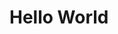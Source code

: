 # Hello World
<!-- 👯 I’m looking to internship<br>🌱 I’m currently learning ReactJs<br>💬 Ask me about -->


<!-- ## 🌐 Socials:
[![Instagram](https://img.shields.io/badge/Instagram-%23E4405F.svg?logo=Instagram&logoColor=white)](https://instagram.com/dededemahendra) [![LinkedIn](https://img.shields.io/badge/LinkedIn-%230077B5.svg?logo=linkedin&logoColor=white)](https://linkedin.com/in/dededemahendra) [![Twitter](https://img.shields.io/badge/Twitter-%231DA1F2.svg?logo=Twitter&logoColor=white)](https://twitter.com/dededemahendra) 

# 💻 Tech Stack:
![JavaScript](https://img.shields.io/badge/javascript-%23323330.svg?style=for-the-badge&logo=javascript&logoColor=%23F7DF1E)  ![Next JS](https://img.shields.io/badge/Next-black?style=for-the-badge&logo=next.js&logoColor=white) ![React](https://img.shields.io/badge/react-%2320232a.svg?style=for-the-badge&logo=react&logoColor=%2361DAFB) ![TailwindCSS](https://img.shields.io/badge/tailwindcss-%2338B2AC.svg?style=for-the-badge&logo=tailwind-css&logoColor=white) -->
<!-- # 📊 GitHub Stats:
![](https://github-readme-stats.vercel.app/api?username=dededemahendra&theme=dark&hide_border=false&include_all_commits=false&count_private=false)<br/>
![](https://github-readme-streak-stats.herokuapp.com/?user=dededemahendra&theme=dark&hide_border=false)<br/>
![](https://github-readme-stats.vercel.app/api/top-langs/?username=dededemahendra&theme=dark&hide_border=false&include_all_commits=false&count_private=false&layout=compact)

### ✍️ Random Dev Quote
![](https://quotes-github-readme.vercel.app/api?type=horizontal&theme=radical)

<!-- Proudly created with GPRM ( https://gprm.itsvg.in ) -->
